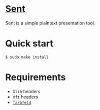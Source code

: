 # [Sent](https://tools.suckless.org/sent)
Sent is a simple plaintext presentation tool.

# Quick start
```console
$ sudo make install
```

# Requirements
- `Xlib` headers
- `Xft` headers
- [`farbfeld`](https://tools.suckless.org/farbfeld)
